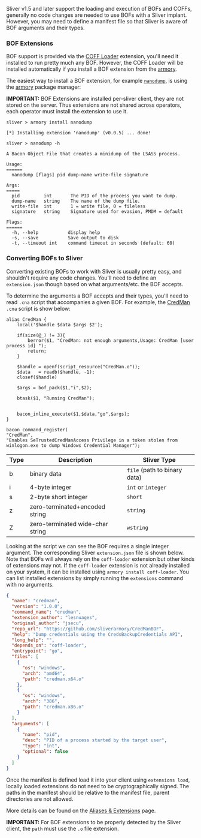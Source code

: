 Sliver v1.5 and later support the loading and execution of BOFs and COFFs, generally no code changes are needed to use BOFs with a Sliver implant. However, you may need to define a manifest file so that Sliver is aware of BOF arguments and their types.

### BOF Extensions

BOF support is provided via the [COFF Loader](https://github.com/sliverarmory/COFFLoader) extension, you'll need it installed to run pretty much any BOF. However, the COFF Loader will be installed automatically if you install a BOF extension from the [armory](/docs?name=Armory).

The easiest way to install a BOF extension, for example [`nanodump`](https://github.com/sliverarmory/nanodump), is using the [armory](/docs?name=Armory) package manager:

**IMPORTANT:** BOF Extensions are installed per-sliver client, they are not stored on the server. Thus extensions are not shared across operators, each operator must install the extension to use it.

```
sliver > armory install nanodump

[*] Installing extension 'nanodump' (v0.0.5) ... done!

sliver > nanodump -h

A Bacon Object File that creates a minidump of the LSASS process.

Usage:
======
  nanodump [flags] pid dump-name write-file signature

Args:
=====
  pid         int       The PID of the process you want to dump.
  dump-name   string    The name of the dump file.
  write-file  int       1 = write file, 0 = fileless
  signature   string    Signature used for evasion, PMDM = default

Flags:
======
  -h, --help           display help
  -s, --save           Save output to disk
  -t, --timeout int    command timeout in seconds (default: 60)
```

### Converting BOFs to Sliver

Converting existing BOFs to work with Sliver is usually pretty easy, and shouldn't require any code changes. You'll need to define an `extension.json` though based on what arguments/etc. the BOF accepts.

To determine the arguments a BOF accepts and their types, you'll need to read `.cna` script that accompanies a given BOF. For example, the [CredMan](https://github.com/sliverarmory/CredManBOF/blob/main/CredMan.cna) `.cna` script is show below:

```
alias CredMan {
	local('$handle $data $args $2');

    if(size(@_) != 3){
        berror($1, "CredMan: not enough arguments,Usage: CredMan [user process id] ");
        return;
    }

    $handle = openf(script_resource("CredMan.o"));
    $data   = readb($handle, -1);
    closef($handle)

    $args = bof_pack($1,"i",$2);

    btask($1, "Running CredMan");


    bacon_inline_execute($1,$data,"go",$args);
}

bacon_command_register(
"CredMan",
"Enables SeTrustedCredManAccess Privilege in a token stolen from winlogon.exe to dump Windows Credential Manager");
```

| Type | Description                      | Sliver Type                  |
| ---- | -------------------------------- | ---------------------------- |
| b    | binary data                      | `file` (path to binary data) |
| i    | 4-byte integer                   | `int` or `integer`           |
| s    | 2-byte short integer             | `short`                      |
| z    | zero-terminated+encoded string   | `string`                     |
| Z    | zero-terminated wide-char string | `wstring`                    |

Looking at the script we can see the BOF requires a single integer argument. The corresponding Sliver `extension.json` file is shown below. Note that BOFs will always rely on the `coff-loader` extension but other kinds of extensions may not. If the `coff-loader` extension is not already installed on your system, it can be installed using `armory install coff-loader`. You can list installed extensions by simply running the `extensions` command with no arguments.

```json
{
  "name": "credman",
  "version": "1.0.0",
  "command_name": "credman",
  "extension_author": "lesnuages",
  "original_author": "jsecu",
  "repo_url": "https://github.com/sliverarmory/CredManBOF",
  "help": "Dump credentials using the CredsBackupCredentials API",
  "long_help": "",
  "depends_on": "coff-loader",
  "entrypoint": "go",
  "files": [
    {
      "os": "windows",
      "arch": "amd64",
      "path": "credman.x64.o"
    },
    {
      "os": "windows",
      "arch": "386",
      "path": "credman.x86.o"
    }
  ],
  "arguments": [
    {
      "name": "pid",
      "desc": "PID of a process started by the target user",
      "type": "int",
      "optional": false
    }
  ]
}
```

Once the manifest is defined load it into your client using `extensions load`, locally loaded extensions do not need to be cryptographically signed. The paths in the manifest should be relative to the manifest file, parent directories are not allowed.

More details can be found on the [Aliases & Extensions](/docs?name=Aliases+and+Extensions) page.

**IMPORTANT:** For BOF extensions to be properly detected by the Sliver client, the `path` must use the `.o` file extension.
